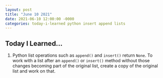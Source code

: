 ```yaml
---
layout: post
title: "June 10 2021"
date: 2021-06-10 12:00:00 -0000
categories: today-i-learned python insert append lists
---
```


## Today I Learned...

1. Python list operations such as `append()` and `insert()` return `None`. To work with a list after an `append()` or `insert()` method without those changes becoming part of the original list, create a copy of the original list and work on that.